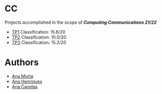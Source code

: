 # CC

Projects accomplished in the scope of <b><i>Computing Communications 21/22</i></b>

- <a href="https://github.com/sailoring-rgb/projetosCC/tree/main/TP1">TP1</a> Classification: 15.8/20
- <a href="https://github.com/sailoring-rgb/projetosCC/tree/main/TP2">TP2</a> Classification: 10.0/20
- <a href="https://github.com/sailoring-rgb/projetosCC/tree/main/TP3">TP3</a> Classification: 15.2/20

# Authors

- <a href="https://github.com/AnaMurta10">Ana Murta</a>
- <a href="https://github.com/sailoring-rgb">Ana Henriques</a>
- <a href="https://github.com/CatCanelas13">Ana Canelas</a>
